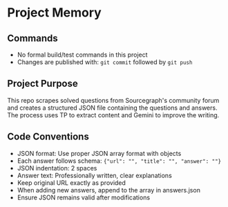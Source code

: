 # Project Memory

## Commands
- No formal build/test commands in this project
- Changes are published with: `git commit` followed by `git push`

## Project Purpose
This repo scrapes solved questions from Sourcegraph's community forum and creates a structured JSON file containing the questions and answers. The process uses TP to extract content and Gemini to improve the writing.

## Code Conventions
- JSON format: Use proper JSON array format with objects
- Each answer follows schema: `{"url": "", "title": "", "answer": ""}`
- JSON indentation: 2 spaces
- Answer text: Professionally written, clear explanations
- Keep original URL exactly as provided
- When adding new answers, append to the array in answers.json
- Ensure JSON remains valid after modifications